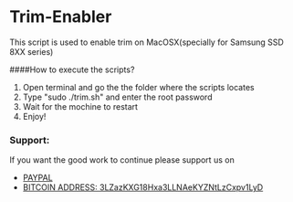 # Trim-Enabler
This script is used to enable trim on MacOSX(specially for Samsung SSD 8XX series)

####How to execute the scripts?
1. Open terminal and go the the folder where the scripts locates
2. Type "sudo ./trim.sh" and enter the root password
3. Wait for the mochine to restart
4. Enjoy!

### Support:

If you want the good work to continue please support us on

* [PAYPAL](https://www.paypal.me/ishandutta2007)
* [BITCOIN ADDRESS: 3LZazKXG18Hxa3LLNAeKYZNtLzCxpv1LyD](https://www.coinbase.com/join/5a8e4a045b02c403bc3a9c0c)
